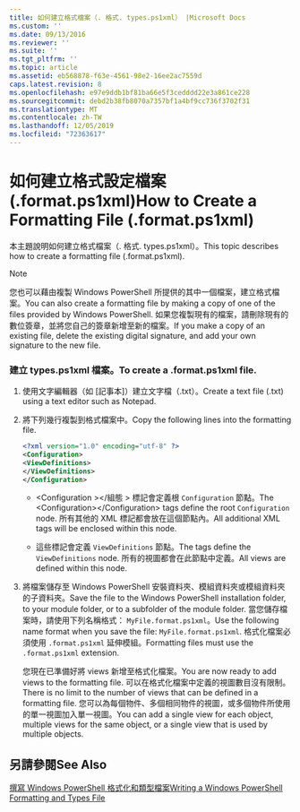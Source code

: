 ```yaml
---
title: 如何建立格式檔案（. 格式. types.ps1xml） |Microsoft Docs
ms.custom: ''
ms.date: 09/13/2016
ms.reviewer: ''
ms.suite: ''
ms.tgt_pltfrm: ''
ms.topic: article
ms.assetid: eb568878-f63e-4561-98e2-16ee2ac7559d
caps.latest.revision: 8
ms.openlocfilehash: e97e9ddb1bf81ba66e5f3cedddd22e3a861ce228
ms.sourcegitcommit: debd2b38fb8070a7357bf1a4bf9cc736f3702f31
ms.translationtype: MT
ms.contentlocale: zh-TW
ms.lasthandoff: 12/05/2019
ms.locfileid: "72363617"
---
```

# <a name="how-to-create-a-formatting-file-formatps1xml"></a><span data-ttu-id="9acf6-102">如何建立格式設定檔案 (.format.ps1xml)</span><span class="sxs-lookup"><span data-stu-id="9acf6-102">How to Create a Formatting File (.format.ps1xml)</span></span>

<span data-ttu-id="9acf6-103">本主題說明如何建立格式檔案（. 格式. types.ps1xml）。</span><span class="sxs-lookup"><span data-stu-id="9acf6-103">This topic describes how to create a formatting file (.format.ps1xml).</span></span>

> [!NOTE]
> <span data-ttu-id="9acf6-104">您也可以藉由複製 Windows PowerShell 所提供的其中一個檔案，建立格式檔案。</span><span class="sxs-lookup"><span data-stu-id="9acf6-104">You can also create a formatting file by making a copy of one of the files provided by Windows PowerShell.</span></span> <span data-ttu-id="9acf6-105">如果您複製現有的檔案，請刪除現有的數位簽章，並將您自己的簽章新增至新的檔案。</span><span class="sxs-lookup"><span data-stu-id="9acf6-105">If you make a copy of an existing file, delete the existing digital signature, and add your own signature to the new file.</span></span>

### <a name="to-create-a-formatps1xml-file"></a><span data-ttu-id="9acf6-106">建立 types.ps1xml 檔案。</span><span class="sxs-lookup"><span data-stu-id="9acf6-106">To create a .format.ps1xml file.</span></span>

1. <span data-ttu-id="9acf6-107">使用文字編輯器（如 [記事本]）建立文字檔（.txt）。</span><span class="sxs-lookup"><span data-stu-id="9acf6-107">Create a text file (.txt) using a text editor such as Notepad.</span></span>

2. <span data-ttu-id="9acf6-108">將下列幾行複製到格式檔案中。</span><span class="sxs-lookup"><span data-stu-id="9acf6-108">Copy the following lines into the formatting file.</span></span>

   ```xml
   <?xml version="1.0" encoding="utf-8" ?>
   <Configuration>
   <ViewDefinitions>
   </ViewDefinitions>
   </Configuration>
   ```

   - <span data-ttu-id="9acf6-109">\<Configuration >\</組態 > 標記會定義根 `Configuration` 節點。</span><span class="sxs-lookup"><span data-stu-id="9acf6-109">The \<Configuration>\</Configuration> tags define the root `Configuration` node.</span></span> <span data-ttu-id="9acf6-110">所有其他的 XML 標記都會放在這個節點內。</span><span class="sxs-lookup"><span data-stu-id="9acf6-110">All additional XML tags will be enclosed within this node.</span></span>

   - <span data-ttu-id="9acf6-111">這些<ViewDefinitions></ViewDefinitions>標記會定義 `ViewDefinitions` 節點。</span><span class="sxs-lookup"><span data-stu-id="9acf6-111">The <ViewDefinitions></ViewDefinitions> tags define the `ViewDefinitions` node.</span></span> <span data-ttu-id="9acf6-112">所有的視圖都會在此節點中定義。</span><span class="sxs-lookup"><span data-stu-id="9acf6-112">All views are defined within this node.</span></span>

3. <span data-ttu-id="9acf6-113">將檔案儲存至 Windows PowerShell 安裝資料夾、模組資料夾或模組資料夾的子資料夾。</span><span class="sxs-lookup"><span data-stu-id="9acf6-113">Save the file to the Windows PowerShell installation folder, to your module folder, or to a subfolder of the module folder.</span></span> <span data-ttu-id="9acf6-114">當您儲存檔案時，請使用下列名稱格式： `MyFile.format.ps1xml`。</span><span class="sxs-lookup"><span data-stu-id="9acf6-114">Use the following name format when you save the file:  `MyFile.format.ps1xml`.</span></span> <span data-ttu-id="9acf6-115">格式化檔案必須使用 `.format.ps1xml` 延伸模組。</span><span class="sxs-lookup"><span data-stu-id="9acf6-115">Formatting files must use the `.format.ps1xml` extension.</span></span>

   <span data-ttu-id="9acf6-116">您現在已準備好將 views 新增至格式化檔案。</span><span class="sxs-lookup"><span data-stu-id="9acf6-116">You are now ready to add views to the formatting file.</span></span> <span data-ttu-id="9acf6-117">可以在格式化檔案中定義的視圖數目沒有限制。</span><span class="sxs-lookup"><span data-stu-id="9acf6-117">There is no limit to the number of views that can be defined in a formatting file.</span></span> <span data-ttu-id="9acf6-118">您可以為每個物件、多個相同物件的視圖，或多個物件所使用的單一視圖加入單一視圖。</span><span class="sxs-lookup"><span data-stu-id="9acf6-118">You can add a single view for each object, multiple views for the same object, or a single view that is used by multiple objects.</span></span>

## <a name="see-also"></a><span data-ttu-id="9acf6-119">另請參閱</span><span class="sxs-lookup"><span data-stu-id="9acf6-119">See Also</span></span>

[<span data-ttu-id="9acf6-120">撰寫 Windows PowerShell 格式化和類型檔案</span><span class="sxs-lookup"><span data-stu-id="9acf6-120">Writing a Windows PowerShell Formatting and Types File</span></span>](./writing-a-powershell-formatting-file.md)
